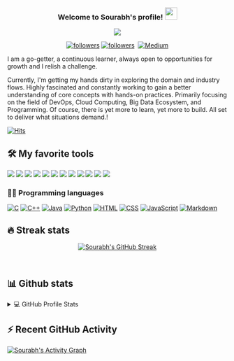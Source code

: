 <h3 align="center">
  Welcome to Sourabh's profile!
  <img src="https://media.giphy.com/media/hvRJCLFzcasrR4ia7z/giphy.gif" width="28">
</h3>
<p align="center">
  <a href="https://github.com/DenverCoder1/readme-typing-svg"><img src="https://readme-typing-svg.herokuapp.com/?lines=Aspiring%20DevOps%20and%20Cloud%20Engineer;Self-taught%20Programmer;Always%20learning%20new%20things&center=true&width=440&height=45&color=f75c7e&vCenter=true&size=22"></a>
</p>

<p align="center">
 
  <a href="https://twitter.com/sourabh_miraje">
    <img alt="followers" title="Follow me on Twitter" src="https://img.shields.io/badge/Twitter-1DA1F2?style=for-the-badge&logo=twitter&logoColor=white"/></a>
  <a href="https://github.com/Sourabh-The-Creator">
    <img alt="followers" title="Follow me on Github" src="https://img.shields.io/badge/GitHub-FFFFFF?style=for-the-badge&logo=github&logoColor=black"/></a>
  <a href="https://www.linkedin.com/in/sourabhmiraje/">
    <img alt="" title="LinkedIn profile" src="https://img.shields.io/badge/LinkedIn-0077B5?style=for-the-badge&logo=linkedin&logoColor=white"/></a>
  <a href="https://medium.com/@sourabhmiraje">
    <img alt="Medium" title="Medium" src="https://img.shields.io/badge/Medium-12100E?style=for-the-badge&logo=medium&logoColor=white"/></a>
  
</p>
I am a go-getter, a continuous learner, always open to opportunities for growth and I relish a challenge.

Currently, I'm getting my hands dirty in exploring the domain and industry flows. Highly fascinated and constantly working to gain a better understanding of core concepts with hands-on practices. Primarily focusing on the field of DevOps, Cloud Computing, Big Data Ecosystem, and Programming. Of course, there is yet more to learn, yet more to build. All set to deliver what situations demand.!

[![Hits](https://hits.seeyoufarm.com/api/count/incr/badge.svg?url=https%3A%2F%2Fgithub.com%2FSourabh-The-Creator&count_bg=%2379C83D&title_bg=%23555555&icon=&icon_color=%23E7E7E7&title=hits&edge_flat=false)](https://hits.seeyoufarm.com)


## 🛠️ My favorite tools
<a href=""><img src="https://img.shields.io/badge/Jenkins-D24939?style=for-the-badge&logo=Jenkins&logoColor=white"/></a>
<a href=""><img src="https://img.shields.io/badge/AWS-232F3E?style=for-the-badge&logo=amazon-aws&logoColor=white"/></a>
<a href=""><img src="https://img.shields.io/badge/Google_Cloud-4285F4?style=for-the-badge&logo=google-cloud&logoColor=white"/></a>
<a href=""><img src="https://img.shields.io/badge/azure-0089D6?style=for-the-badge&logo=microsoft-azure&logoColor=white"/></a>
<a href=""><img src="https://img.shields.io/badge/Ansible-000000?style=for-the-badge&logo=ansible&logoColor=white"/></a>
<a href=""><img src="https://img.shields.io/badge/Terraform-white?style=for-the-badge&logo=terraform&logoColor=625dee"/></a>
<a href=""><img src="https://img.shields.io/badge/Red%20Hat-EE0000?style=for-the-badge&logo=redhat&logoColor=white"/></a>
<a href=""><img src="https://img.shields.io/badge/Docker-2CA5E0?style=for-the-badge&logo=docker&logoColor=white"/></a>
<a href=""><img src="https://img.shields.io/badge/kubernetes-326ce5.svg?&style=for-the-badge&logo=kubernetes&logoColor=white"/></a>
<a href=""><img src="https://img.shields.io/badge/Git-F05032?style=for-the-badge&logo=git&logoColor=white"/></a>
<a href=""><img src="https://img.shields.io/badge/apache_maven-C71A36?style=for-the-badge&logo=apachemaven&logoColor=white"/></a>
<a href=""><img src="https://img.shields.io/badge/Flutter-02569B?style=for-the-badge&logo=flutter&logoColor=white"/></a>

### 👨‍💻 Programming languages

<p>
    <a href="https://github.com/search?q=user%3ASourabh-The-Creator+language%3Ac"><img alt="C" src="https://img.shields.io/badge/C-00599C?style=for-the-badge&logo=c&logoColor=white"></a>
    <a href="https://github.com/search?q=user%3ASourabh-The-Creator+language%3Acpp"><img alt="C++" src="https://img.shields.io/badge/C%2B%2B-00599C?style=for-the-badge&logo=c%2B%2B&logoColor=white"></a>
    <a href="https://github.com/search?q=user%3ASourabh-The-Creator+language%3Ajava"><img alt="Java" src="https://img.shields.io/badge/Java-ED8B00?style=for-the-badge&logo=java&logoColor=white"></a>
    <a href="https://github.com/search?q=user%3ASourabh-The-Creator+language%3Apython"><img alt="Python" src="https://img.shields.io/badge/Python-FFD43B?style=for-the-badge&logo=python&logoColor=darkgreen"></a>
    <a href="https://github.com/search?q=user%3Sourabh-The-Creator+language%3Ahtml"><img alt="HTML" src="https://img.shields.io/badge/HTML-239120?style=for-the-badge&logo=html5&logoColor=white"></a>
    <a href="https://github.com/search?q=user%3ASourabh-The-Creator+language%3Acss"><img alt="CSS" src="https://img.shields.io/badge/CSS-239120?&style=for-the-badge&logo=css3&logoColor=white"></a>
    <a href="https://github.com/search?q=user%3ASourabh-The-Creator+language%3Ajavascript"><img alt="JavaScript" src="https://img.shields.io/badge/JavaScript-F7DF1E?style=for-the-badge&logo=javascript&logoColor=black"></a>
    <a href="https://github.com/search?q=user%3ASourabh-The-Creator+language%3Amarkdown"><img alt="Markdown" src="https://img.shields.io/badge/Markdown-000000?style=for-the-badge&logo=markdown&logoColor=white"></a>
  
</p>

## 🔥 Streak stats

<p align="center">
  <a href="https://github.com/Sourabh-The-Creator/github-readme-streak-stats">
    <img title="🔥 Get streak stats for your profile at git.io/streak-stats" alt="Sourabh's GitHub Streak" src="https://github-readme-streak-stats.herokuapp.com/?user=Sourabh-The-Creator&theme=monokai-metallian&hide_border=true"/>
  </a>
  
</p>
</br>

## 📊 Github stats

<details> 
  <summary>💻 GitHub Profile Stats</summary>
  <br/>
    <a href="https://github.com/anuraghazra/github-readme-stats"><img alt="Sourabh's Github Stats" src="https://denvercoder1-github-readme-stats.vercel.app/api/?username=Sourabh-The-Creator&show_icons=true&count_private=true&theme=react&hide_border=true&bg_color=1F222E&title_color=F85D7F&icon_color=F8D866" height="192px"/></a>
  <a href="https://github.com/anuraghazra/github-readme-stats"><img alt="Sourabh's Top Languages" src="https://github-readme-stats.vercel.app/api/top-langs/?username=Sourabh-The-Creator&langs_count=8&layout=compact&theme=react&hide_border=true&bg_color=1F222E&title_color=F85D7F&icon_color=F8D866" height="192px"/></a>
  <br/>
  <b>Note:</b> Top languages is only a metric of the languages my public code consists of and doesn't reflect experience or skill level.
</details>

## ⚡ Recent GitHub Activity
<a href="https://github.com/ashutosh00710/github-readme-activity-graph"><img alt="Sourabh's Activity Graph" src="https://activity-graph.herokuapp.com/graph?username=Sourabh-The-Creator&bg_color=1F222E&color=F8D866&line=F85D7F&point=FFFFFF&hide_border=true" /></a>




